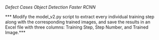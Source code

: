 
*Defect Cases Object Detection Faster RCNN*

*** Modify the model_v2.py script to extract every individual training step along with the corresponding trained images, and save the results in an Excel file with three columns: Training Step, Step Number, and Trained Image.***

